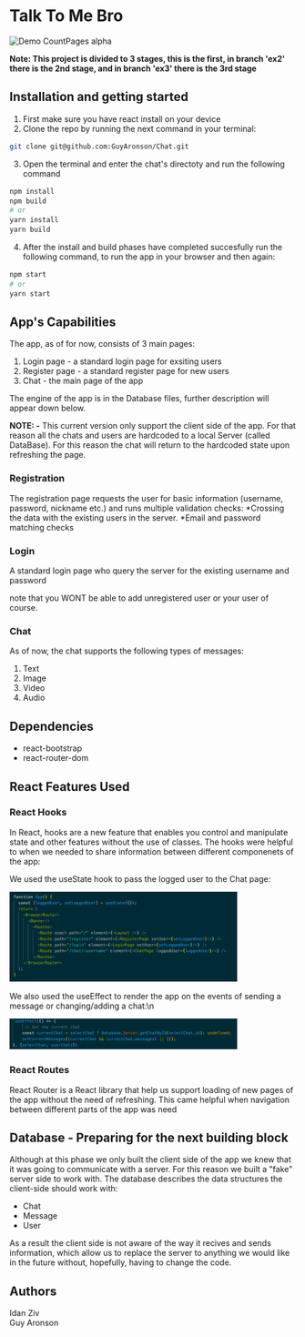 # Talk To Me Bro

![Demo CountPages alpha](public/appDemo.gif)

**Note: 
This project is divided to 3 stages, this is the first, in branch 'ex2' there is the 2nd stage, and in branch 'ex3' there is the 3rd stage**

## Installation and getting started
1) First make sure you have react install on your device
2) Clone the repo by running the next command in your terminal:
```bash
git clone git@github.com:GuyAronson/Chat.git
```
3) Open the terminal and enter the chat's directoty and run the following command
```bash
npm install
npm build
# or
yarn install
yarn build
```
4) After the install and build phases have completed succesfully run the following command, to run the app in your browser
and then again:
```bash
npm start
# or
yarn start
```
## App's Capabilities

The app, as of for now, consists of 3 main pages:
1) Login page - a standard login page for exsiting users
2) Register page - a standard register page for new users
3) Chat - the main page of the app

The engine of the app is in the Database files, further description will appear down below.

**NOTE: -**
This current version only support the client side of the app. For that reason all the chats and users are hardcoded to a local Server (called DataBase).
For this reason the chat will return to the hardcoded state upon refreshing the page.

### Registration
The registration page requests the user for basic information (username, password, nickname etc.) and runs multiple validation checks:
*Crossing the data with the existing users in the server.
*Email and password matching checks

### Login
A standard login page who query the server for the existing username and password


note that you WONT be able to add unregistered user or your user of course.

### Chat

As of now, the chat supports the following types of messages:
1) Text
2) Image
3) Video
4) Audio

## Dependencies
* react-bootstrap
* react-router-dom


## React Features Used
### React Hooks
In React, hooks are a new feature that enables you control and manipulate state and other features without the use of classes.
The hooks were helpful to when we needed to share information between different componenets of the app:

We used the useState hook to pass the logged user to the Chat page:

<img width="400" alt="useState example" src="public/useStateExample.png">

We also used the useEffect to render the app on the events of sending a message or changing/adding a chat:\n

<img width="400" alt="useEffect example" src="public/useEffectExample.png">

### React Routes

React Router is a React library that help us support loading of new pages of the app without the need of refreshing.
This came helpful when navigation between different parts of the app was need

## Database - Preparing for the next building block

Although at this phase we only built the client side of the app we knew that it was going to communicate with a server.
For this reason we built a "fake" server side to work with.
The database describes the data structures the client-side should work with:
* Chat
* Message
* User

As a result the client side is not aware of the way it recives and sends information, which allow us to replace the server to anything we would like
in the future without, hopefully, having to change the code.

## Authors
Idan Ziv\
Guy Aronson
